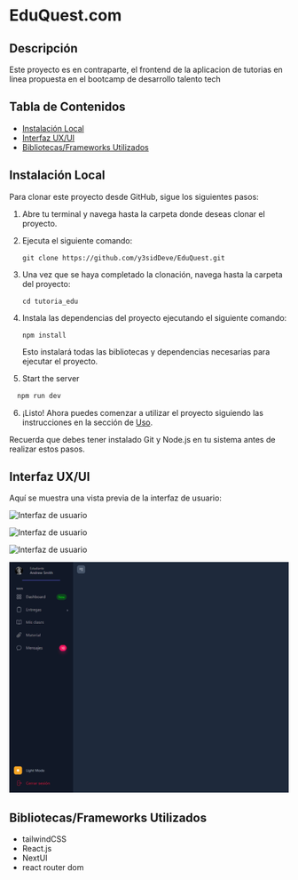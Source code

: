 # EduQuest.com

## Descripción

Este proyecto es en contraparte, el frontend de la aplicacion de tutorias en linea propuesta en el bootcamp de desarrollo talento tech

## Tabla de Contenidos

- [Instalación Local](#instalación-local)
- [Interfaz UX/UI](#interfaz)
- [Bibliotecas/Frameworks Utilizados](#bibliotecasframeworks-utilizados)

## Instalación Local

Para clonar este proyecto desde GitHub, sigue los siguientes pasos:

1. Abre tu terminal y navega hasta la carpeta donde deseas clonar el proyecto.
2. Ejecuta el siguiente comando:

   ```
   git clone https://github.com/y3sidDeve/EduQuest.git
   ```

3. Una vez que se haya completado la clonación, navega hasta la carpeta del proyecto:

   ```
   cd tutoria_edu
   ```

4. Instala las dependencias del proyecto ejecutando el siguiente comando:

   ```
   npm install
   ```

   Esto instalará todas las bibliotecas y dependencias necesarias para ejecutar el proyecto.

5. Start the server

```bash
  npm run dev
```

6. ¡Listo! Ahora puedes comenzar a utilizar el proyecto siguiendo las instrucciones en la sección de [Uso](#uso).

Recuerda que debes tener instalado Git y Node.js en tu sistema antes de realizar estos pasos.

## Interfaz UX/UI

Aquí se muestra una vista previa de la interfaz de usuario:

![Interfaz de usuario](https://private-user-images.githubusercontent.com/118916108/342971885-77cf12dc-c3fc-4924-ab26-38a86089a23e.png?jwt=eyJhbGciOiJIUzI1NiIsInR5cCI6IkpXVCJ9.eyJpc3MiOiJnaXRodWIuY29tIiwiYXVkIjoicmF3LmdpdGh1YnVzZXJjb250ZW50LmNvbSIsImtleSI6ImtleTUiLCJleHAiOjE3MTkzNjM2MzQsIm5iZiI6MTcxOTM2MzMzNCwicGF0aCI6Ii8xMTg5MTYxMDgvMzQyOTcxODg1LTc3Y2YxMmRjLWMzZmMtNDkyNC1hYjI2LTM4YTg2MDg5YTIzZS5wbmc_WC1BbXotQWxnb3JpdGhtPUFXUzQtSE1BQy1TSEEyNTYmWC1BbXotQ3JlZGVudGlhbD1BS0lBVkNPRFlMU0E1M1BRSzRaQSUyRjIwMjQwNjI2JTJGdXMtZWFzdC0xJTJGczMlMkZhd3M0X3JlcXVlc3QmWC1BbXotRGF0ZT0yMDI0MDYyNlQwMDU1MzRaJlgtQW16LUV4cGlyZXM9MzAwJlgtQW16LVNpZ25hdHVyZT02NDUwMWNjYjQwZTdlOTJmZGJkMGE1NzE0YmRlMjc3MjBlNjdhZjg0NzQxNDAwY2U5MjZkZWU1ZGNlYzU5MmU4JlgtQW16LVNpZ25lZEhlYWRlcnM9aG9zdCZhY3Rvcl9pZD0wJmtleV9pZD0wJnJlcG9faWQ9MCJ9.NfmSo9U0cLsaaTpcKSul5D5hFQXacSFfdfRB7v3FPes)

![Interfaz de usuario](https://private-user-images.githubusercontent.com/118916108/342971944-5a84cfd0-b760-46e5-aba1-346877adad7e.png?jwt=eyJhbGciOiJIUzI1NiIsInR5cCI6IkpXVCJ9.eyJpc3MiOiJnaXRodWIuY29tIiwiYXVkIjoicmF3LmdpdGh1YnVzZXJjb250ZW50LmNvbSIsImtleSI6ImtleTUiLCJleHAiOjE3MTkzNjQxMzksIm5iZiI6MTcxOTM2MzgzOSwicGF0aCI6Ii8xMTg5MTYxMDgvMzQyOTcxOTQ0LTVhODRjZmQwLWI3NjAtNDZlNS1hYmExLTM0Njg3N2FkYWQ3ZS5wbmc_WC1BbXotQWxnb3JpdGhtPUFXUzQtSE1BQy1TSEEyNTYmWC1BbXotQ3JlZGVudGlhbD1BS0lBVkNPRFlMU0E1M1BRSzRaQSUyRjIwMjQwNjI2JTJGdXMtZWFzdC0xJTJGczMlMkZhd3M0X3JlcXVlc3QmWC1BbXotRGF0ZT0yMDI0MDYyNlQwMTAzNTlaJlgtQW16LUV4cGlyZXM9MzAwJlgtQW16LVNpZ25hdHVyZT00YjQ1MzllNWZiYzE5YzFhYjk1YjNiMGZkYmUxNTQ0MmFhZTI3Yjg4OGFkZjRjYmViMjc3MTlhYTE2YjBmOTZmJlgtQW16LVNpZ25lZEhlYWRlcnM9aG9zdCZhY3Rvcl9pZD0wJmtleV9pZD0wJnJlcG9faWQ9MCJ9.ypwjiLDOB7Csuz13gqOjf1fZSBp4aVMNDyus5tnkbfM)

![Interfaz de usuario](https://private-user-images.githubusercontent.com/118916108/342972068-2aa958e4-7302-4719-8b4d-80c2b4a662be.png?jwt=eyJhbGciOiJIUzI1NiIsInR5cCI6IkpXVCJ9.eyJpc3MiOiJnaXRodWIuY29tIiwiYXVkIjoicmF3LmdpdGh1YnVzZXJjb250ZW50LmNvbSIsImtleSI6ImtleTUiLCJleHAiOjE3MTkzNjQxMzksIm5iZiI6MTcxOTM2MzgzOSwicGF0aCI6Ii8xMTg5MTYxMDgvMzQyOTcyMDY4LTJhYTk1OGU0LTczMDItNDcxOS04YjRkLTgwYzJiNGE2NjJiZS5wbmc_WC1BbXotQWxnb3JpdGhtPUFXUzQtSE1BQy1TSEEyNTYmWC1BbXotQ3JlZGVudGlhbD1BS0lBVkNPRFlMU0E1M1BRSzRaQSUyRjIwMjQwNjI2JTJGdXMtZWFzdC0xJTJGczMlMkZhd3M0X3JlcXVlc3QmWC1BbXotRGF0ZT0yMDI0MDYyNlQwMTAzNTlaJlgtQW16LUV4cGlyZXM9MzAwJlgtQW16LVNpZ25hdHVyZT02OWEyNmU1ZDg3YWY2Y2E5Mjg5ZTQ5ZWU2YWJhODM2NmVlN2FmMzZhYWY1Mjc0MjRiZTUwMjVmNTgyYWNhMDVmJlgtQW16LVNpZ25lZEhlYWRlcnM9aG9zdCZhY3Rvcl9pZD0wJmtleV9pZD0wJnJlcG9faWQ9MCJ9.jbdAxQ5MLxNHOoNhXgwZLcQ9vzvwzoR8Me4AL_ZRA4E)

![Interfaz de usuario](https://raw.githubusercontent.com/y3sidDeve/EduQuest/main/public/sidebar_dark.png)

## Bibliotecas/Frameworks Utilizados

- tailwindCSS
- React.js
- NextUI
- react router dom
